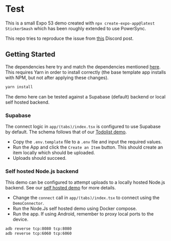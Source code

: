 # Test

This is a small Expo 53 demo created with `npx create-expo-app@latest StickerSmash` which has been roughly extended to use PowerSync.

This repo tries to reproduce the issue from [this](https://discord.com/channels/1138230179878154300/1368002766404063262/1368002766404063262) Discord post.

## Getting Started

The dependencies here try and match the dependencies mentioned [here](https://discord.com/channels/1138230179878154300/1367937337438507200/1369452321666498650). This requires Yarn in order to install correctly (the base template app installs with NPM, but not after applying these changes).

```bash
yarn install
```

The demo here can be tested against a Supabase (default) backend or local self hosted backend.

### Supabase

The connect logic in `app/(tabs)/index.tsx` is configured to use Supabase by default. The schema follows that of our [Todolist demo](https://github.com/powersync-ja/self-host-demo/blob/main/demos/supabase/supabase/migrations/20240712064101_configure_powersync.sql).

- Copy the `.env.template` file to a `.env` file and input the required values.
- Run the App and click the `Create an Item` button. This should create an item locally which should be uploaded.
- Uploads should succeed.

### Self hosted Node.js backend

This demo can be configured to attempt uploads to a locally hosted Node.js backend. See our [self hosted demo](https://github.com/powersync-ja/self-host-demo/tree/main/demos/nodejs) for more details.

- Change the `connect` call in `app/(tabs)/index.tsx` to connect using the `DemoConnector`.
- Run the Node.Js self hosted demo using Docker compose.
- Run the app. If using Android, remember to proxy local ports to the device.

```bash
adb reverse tcp:8080 tcp:8080
adb reverse tcp:6060 tcp:6060
```
